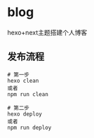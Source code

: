 # blog
hexo+next主题搭建个人博客

## 发布流程

```
# 第一步
hexo clean
或者
npm run clean

# 第二步
hexo deploy
或者
npm run deploy
```
